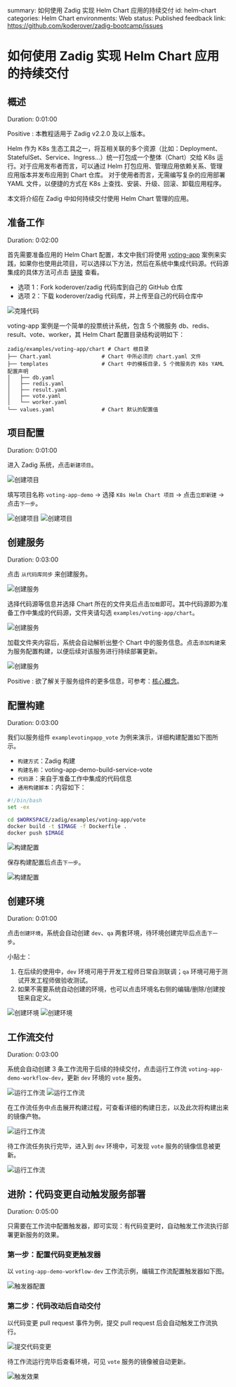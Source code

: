 summary: 如何使用 Zadig 实现 Helm Chart 应用的持续交付
id: helm-chart
categories: Helm Chart
environments: Web
status: Published
feedback link: https://github.com/koderover/zadig-bootcamp/issues

# 如何使用 Zadig 实现 Helm Chart 应用的持续交付

## 概述

Duration: 0:01:00

Positive
: 本教程适用于 Zadig v2.2.0 及以上版本。

Helm 作为 K8s 生态工具之一，将互相关联的多个资源（比如：Deployment、StatefulSet、Service、Ingress...）统一打包成一个整体（Chart）交给 K8s 运行。对于应用发布者而言，可以通过 Helm 打包应用、管理应用依赖关系、管理应用版本并发布应用到 Chart 仓库。 对于使用者而言，无需编写复杂的应用部署 YAML 文件，以便捷的方式在 K8s 上查找、安装、升级、回滚、卸载应用程序。

本文将介绍在 Zadig 中如何持续交付使用 Helm Chart 管理的应用。

## 准备工作

Duration: 0:02:00

首先需要准备应用的 Helm Chart 配置，本文中我们将使用 [voting-app](https://github.com/koderover/zadig/tree/main/examples/voting-app/chart) 案例来实践，如果你也使用此项目，可以选择以下方法，然后在系统中集成代码源。代码源集成的具体方法可点击 [链接](https://docs.koderover.com/zadig/settings/codehost/overview) 查看。
- 选项 1：Fork koderover/zadig 代码库到自己的 GitHub 仓库
- 选项 2：下载 koderover/zadig 代码库，并上传至自己的代码仓库中

![克隆代码](./img/clone_code.png "克隆代码")

voting-app 案例是一个简单的投票统计系统，包含 5 个微服务 db、redis、result、vote、worker，其 Helm Chart 配置目录结构说明如下：
```
zadig/examples/voting-app/chart # Chart 根目录
├── Chart.yaml                # Chart 中所必须的 chart.yaml 文件
├── templates                 # Chart 中的模板目录，5 个微服务的 K8s YAML 配置声明
│   ├── db.yaml
│   ├── redis.yaml
│   ├── result.yaml
│   ├── vote.yaml
│   └── worker.yaml
└── values.yaml               # Chart 默认的配置值
```

## 项目配置

Duration: 0:01:00

进入 Zadig 系统，点击`新建项目`。

![创建项目](./img/create_project.png "创建项目")

填写项目名称 `voting-app-demo` -> 选择 `K8s Helm Chart 项目` -> 点击`立即新建` -> 点击`下一步`。

![创建项目](./img/create_project_1.png "创建项目")
![创建项目](./img/create_project_2.png "创建项目")

## 创建服务

Duration: 0:03:00

点击 `从代码库同步` 来创建服务。

![创建服务](./img/create_service.png)

选择代码源等信息并选择 Chart 所在的文件夹后点击`加载`即可。其中代码源即为准备工作中集成的代码源，文件夹请勾选 `examples/voting-app/chart`。

![创建服务](./img/create_service_1.png)

加载文件夹内容后，系统会自动解析出整个 Chart 中的服务信息。点击`添加构建`来为服务配置构建，以便后续对该服务进行持续部署更新。

![创建服务](./img/create_service_2.png)

Positive
: 欲了解关于服务组件的更多信息，可参考：[核心概念](https://docs.koderover.com/zadig/quick-start/concepts/#服务组件)。

## 配置构建

Duration: 0:03:00

我们以服务组件 `examplevotingapp_vote` 为例来演示，详细构建配置如下图所示。
- `构建方式`：Zadig 构建
- `构建名称`：voting-app-demo-build-service-vote
- `代码源`：来自于准备工作中集成的代码信息
- `通用构建脚本`：内容如下：

```bash
#!/bin/bash
set -ex

cd $WORKSPACE/zadig/examples/voting-app/vote
docker build -t $IMAGE -f Dockerfile .
docker push $IMAGE
```

![构建配置](./img/build_config.png)

保存构建配置后点击`下一步`。

![构建配置](./img/build_config_1.png)

## 创建环境

Duration: 0:01:00

点击`创建环境`，系统会自动创建 `dev`、`qa` 两套环境，待环境创建完毕后点击`下一步`。

小贴士：
1. 在后续的使用中，`dev` 环境可用于开发工程师日常自测联调；`qa` 环境可用于测试开发工程师做验收测试。
2. 如果不需要系统自动创建的环境，也可以点击环境名右侧的编辑/删除/创建按钮来自定义。

![创建环境](./img/create_env.png)
![创建环境](./img/create_env_1.png)

## 工作流交付

Duration: 0:03:00

系统会自动创建 3 条工作流用于后续的持续交付，点击运行工作流 `voting-app-demo-workflow-dev`，更新 `dev` 环境的 `vote` 服务。

![运行工作流](./img/run_workflow.png)
![运行工作流](./img/run_workflow_1.png)

在工作流任务中点击展开构建过程，可查看详细的构建日志，以及此次将构建出来的镜像产物。

![运行工作流](./img/run_workflow_2.png)

待工作流任务执行完毕，进入到 `dev` 环境中，可发现 `vote` 服务的镜像信息被更新。

![运行工作流](./img/run_workflow_3.png)

## 进阶：代码变更自动触发服务部署

Duration: 0:05:00

只需要在工作流中配置触发器，即可实现：有代码变更时，自动触发工作流执行部署更新服务的效果。

### 第一步：配置代码变更触发器

以 `voting-app-demo-workflow-dev` 工作流示例，编辑工作流配置触发器如下图。

![触发器配置](./img/webhook_config.png)

### 第二步：代码改动后自动交付

以代码变更 pull request 事件为例，提交 pull request 后会自动触发工作流执行。

![提交代码变更](./img/pull_request.png)

待工作流运行完毕后查看环境，可见 `vote` 服务的镜像被自动更新。

![触发效果](./img/webhook_effect_1.png)
